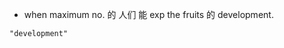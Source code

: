 - when maximum no. 的 人们 能 exp the fruits 的 development.

```query 2021-11-14 14:23
"development"
```